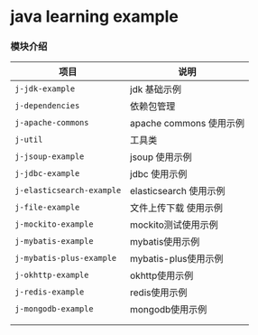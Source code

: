 # java learning example



### 模块介绍

| 项目                        | 说明                    |
|---------------------------| ----------------------- |
| `j-jdk-example`           | jdk 基础示例            |
| `j-dependencies`          | 依赖包管理              |
| `j-apache-commons`        | apache commons 使用示例 |
| `j-util`                  | 工具类                  |
| `j-jsoup-example`         | jsoup 使用示例 |
| `j-jdbc-example`          | jdbc 使用示例           |
| `j-elasticsearch-example` | elasticsearch 使用示例 |
| `j-file-example`          | 文件上传下载 使用示例 |
| `j-mockito-example`       | mockito测试使用示例 |
| `j-mybatis-example`       | mybatis使用示例    |
| `j-mybatis-plus-example`  | mybatis-plus使用示例 |
| `j-okhttp-example`        | okhttp使用示例     |
| `j-redis-example`         | redis使用示例      |
| `j-mongodb-example`       | mongodb使用示例      |
|                           |                         |
|                           |                         |